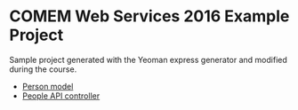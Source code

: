 # COMEM Web Services 2016 Example Project

Sample project generated with the Yeoman express generator and modified during the course.

* [Person model](app/model/person.js)
* [People API controller](app/controllers/people.js)
